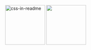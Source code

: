 
<img src="https://cdn.jsdelivr.net/gh/devicons/devicon/icons/mongodb/mongodb-plain-wordmark.svg" width="128px" alt="css-in-readme">
<img src="https://cdn.jsdelivr.net/gh/devicons/devicon/icons/react/react-original.svg" width="128px" >

      
        

   

